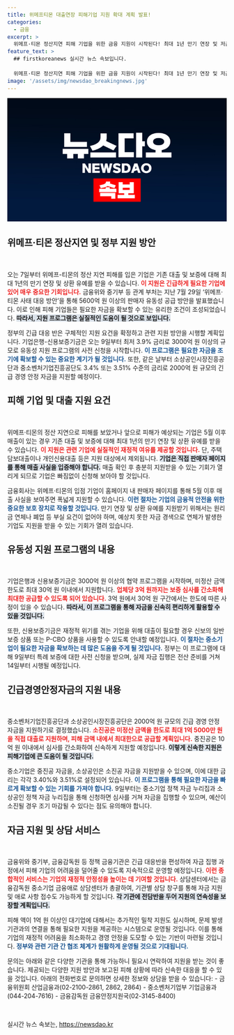 ```yaml
---
title: 위메프티몬 대출연장 피해기업 지원 확대 계획 발표!
categories:
  - 금융
excerpt: >
  위메프·티몬 정산지연 피해 기업을 위한 금융 지원이 시작된다! 최대 1년 만기 연장 및 저금리 긴급자금으로 위기 탈출을 노려보세요. 7일부터 신청 가능!
feature_text: >
  ## firstkoreanews 실시간 뉴스 속보입니다.

  위메프·티몬 정산지연 피해 기업을 위한 금융 지원이 시작된다! 최대 1년 만기 연장 및 저금리 긴급자금으로 위기 탈출을 노려보세요. 7일부터 신청 가능!
image: '/assets/img/newsdao_breakingnews.jpg'
---
```


<p><img src="/assets/img/newsdao_breakingnews.jpg" alt="firstkoreanews 속보" /></p>

<h2 data-ke-size="size26">위메프·티몬 정산지연 및 정부 지원 방안</h2>

<p data-ke-size="size16">&nbsp;</p>

<p>오는 7일부터 위메프-티몬의 정산 지연 피해를 입은 기업은 기존 대출 및 보증에 대해 최대 1년의 만기 연장 및 상환 유예를 받을 수 있습니다. <b><span style="color: #ee2323;">이 지원은 긴급하게 필요한 기업에 있어 매우 중요한 기회입니다.</span></b> 금융위와 중기부 등 관계 부처는 지난 7월 29일 ‘위메프·티몬 사태 대응 방안’을 통해 5600억 원 이상의 판매자 유동성 공급 방안을 발표했습니다. 이로 인해 피해 기업들은 필요한 자금을 확보할 수 있는 유리한 조건이 조성되었습니다. <b><span style="background-color: #21538527;">따라서, 지원 프로그램은 실질적인 도움이 될 것으로 보입니다.</span></b></p>

<p>정부의 긴급 대응 반은 구체적인 지원 요건을 확정하고 관련 지원 방안을 시행할 계획입니다. 기업은행-신용보증기금은 오는 9일부터 최저 3.9% 금리로 3000억 원 이상의 규모로 유동성 지원 프로그램의 사전 신청을 시작합니다. <b><span style="color: #1a5490;">이 프로그램은 필요한 자금을 조기에 확보할 수 있는 중요한 계기가 될 것입니다.</span></b> 또한, 같은 날부터 소상공인시장진흥공단과 중소벤처기업진흥공단도 3.4% 또는 3.51% 수준의 금리로 2000억 원 규모의 긴급 경영 안정 자금을 지원할 예정이다.</p>

<h2 data-ke-size="size26">피해 기업 및 대출 지원 요건</h2>

<p data-ke-size="size16">&nbsp;</p>

<p>위메프·티몬의 정산 지연으로 피해를 보았거나 앞으로 피해가 예상되는 기업은 5월 이후 매출이 있는 경우 기존 대출 및 보증에 대해 최대 1년의 만기 연장 및 상환 유예를 받을 수 있습니다. <b><span style="color: #ee2323;">이 지원은 관련 기업에 실질적인 재정적 여유를 제공할 것입니다.</span></b> 단, 주택담보대출이나 개인신용대출 등은 지원 대상에서 제외됩니다. <b><span style="background-color: #21538527;">기업은 직접 판매자 페이지를 통해 매출 사실을 입증해야 합니다.</span></b> 매출 확인 후 충분히 지원받을 수 있는 기회가 열리게 되므로 기업은 빠짐없이 신청해 보아야 할 것입니다.</p>

<p>금융회사는 위메프·티몬의 입점 기업이 홈페이지 내 판매자 페이지를 통해 5월 이후 매출 사실을 보여주면 폭넓게 지원할 수 있습니다. <b><span style="color: #1a5490;">이런 절차는 기업의 금융적 안전을 위한 중요한 보호 장치로 작용할 것입니다.</span></b> 만기 연장 및 상환 유예를 지원받기 위해서는 원리금 연체나 폐업 등 부실 요건이 없어야 하며, 예상치 못한 자금 경색으로 연체가 발생한 기업도 지원을 받을 수 있는 기회가 열려 있습니다.</p>

<h2 data-ke-size="size26">유동성 지원 프로그램의 내용</h2>

<p data-ke-size="size16">&nbsp;</p>

<p>기업은행과 신용보증기금은 3000억 원 이상의 협약 프로그램을 시작하며, 미정산 금액 한도로 최대 30억 원 이내에서 지원합니다. <b><span style="color: #ee2323;">업체당 3억 원까지는 보증 심사를 간소화해 최대한 공급할 수 있도록 되어 있습니다.</span></b> 3억 원에서 30억 원 구간에서는 한도에 따른 사정이 있을 수 있습니다. <b><span style="background-color: #21538527;">따라서, 이 프로그램을 통해 자금을 신속히 편리하게 활용할 수 있을 것입니다.</span></b></p>

<p>또한, 신용보증기금은 재정적 위기를 겪는 기업을 위해 대출이 필요할 경우 신보의 일반 보증 상품 또는 P-CBO 상품을 사용할 수 있도록 안내할 예정입니다. <b><span style="color: #1a5490;">이 절차는 중소기업이 필요한 자금을 확보하는 데 많은 도움을 주게 될 것입니다.</span></b> 정부는 이 프로그램에 대해 9일부터 특례 보증에 대한 사전 신청을 받으며, 실제 자금 집행은 전산 준비를 거쳐 14일부터 시행될 예정입니다.</p>

<h2 data-ke-size="size26">긴급경영안정자금의 지원 내용</h2>

<p data-ke-size="size16">&nbsp;</p>

<p>중소벤처기업진흥공단과 소상공인시장진흥공단은 2000억 원 규모의 긴급 경영 안정 자금을 지원하기로 결정했습니다. <b><span style="color: #ee2323;">소진공은 미정산 금액을 한도로 최대 1억 5000만 원을 직접 대출로 지원하며, 피해 금액 내에서 최대한으로 공급할 계획입니다.</span></b> 중진공은 10억 원 이내에서 심사를 간소화하여 신속하게 지원할 예정입니다. <b><span style="background-color: #21538527;">이렇게 신속한 지원은 피해기업에 큰 도움이 될 것입니다.</span></b></p>

<p>중소기업은 중진공 자금을, 소상공인은 소진공 자금을 지원받을 수 있으며, 이에 대한 금리는 각각 3.40%와 3.51%로 설정되어 있습니다. <b><span style="color: #1a5490;">이 프로그램을 통해 필요한 자금을 빠르게 확보할 수 있는 기회를 가져야 합니다.</span></b> 9일부터는 중소기업 정책 자금 누리집과 소상공인 정책 자금 누리집을 통해 신청하면 심사를 거쳐 자금을 집행할 수 있으며, 예산이 소진될 경우 조기 마감될 수 있다는 점도 유의해야 합니다.</p>

<h2 data-ke-size="size26">자금 지원 및 상담 서비스</h2>

<p data-ke-size="size16">&nbsp;</p>

<p>금융위와 중기부, 금융감독원 등 정책 금융기관은 긴급 대응반을 편성하여 자금 집행 과정에서 피해 기업의 어려움을 덜어줄 수 있도록 지속적으로 운영할 예정입니다. <b><span style="color: #ee2323;">이런 종합적인 서비스는 기업의 재정적 안정성을 높이는 데 기여할 것입니다.</span></b> 상담센터에서는 금융감독원 중소기업 금융애로 상담센터가 총괄하여, 기관별 상담 창구를 통해 자금 지원 및 애로 사항 접수도 가능하게 할 것입니다. <b><span style="background-color: #21538527;">각 기관에 전담반을 두어 지원의 연속성을 보장할 계획입니다.</span></b> </p>

<p>피해 액이 1억 원 이상인 대기업에 대해서는 추가적인 밀착 지원도 실시하며, 문제 발생 기관과의 연결을 통해 필요한 지원을 제공하는 시스템으로 운영될 것입니다. 이를 통해 기업의 재정적 어려움을 최소화하고 경영 안정을 도모할 수 있는 기반이 마련될 것입니다. <b><span style="color: #1a5490;">정부와 관련 기관 간 협조 체계가 원활하게 운영될 것으로 기대됩니다.</span></b></p>

<p>문의는 아래와 같은 다양한 기관을 통해 가능하니 필요시 연락하여 지원을 받는 것이 좋습니다. 제공되는 다양한 지원 방안과 보고된 피해 상황에 따라 신속한 대응을 할 수 있을 것입니다. 
아래의 전화번호로 문의하면 상세한 정보와 상담을 받을 수 있습니다:
- 금융위원회 산업금융과(02-2100-2861, 2862, 2864)
- 중소벤처기업부 기업금융과(044-204-7616)
- 금융감독원 금융안정지원국(02-3145-8400)</p>

<p data-ke-size="size16">&nbsp;</p>
실시간 뉴스 속보는, <a href="https://newsdao.kr" rel="dofollow">https://newsdao.kr</a>


